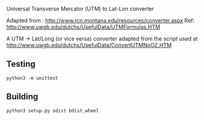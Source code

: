 Universal Transverse Mercator (UTM) to Lat-Lon converter

Adapted from : http://www.rcn.montana.edu/resources/converter.aspx
Ref: http://www.uwgb.edu/dutchs/UsefulData/UTMFormulas.HTM
 
A UTM -> Lat/Long (or vice versa) converter adapted from the script used at
    http://www.uwgb.edu/dutchs/UsefulData/ConvertUTMNoOZ.HTM
 

## Testing

```
python3 -m unittest
```

## Building

```
python3 setup.py sdist bdist_wheel
```